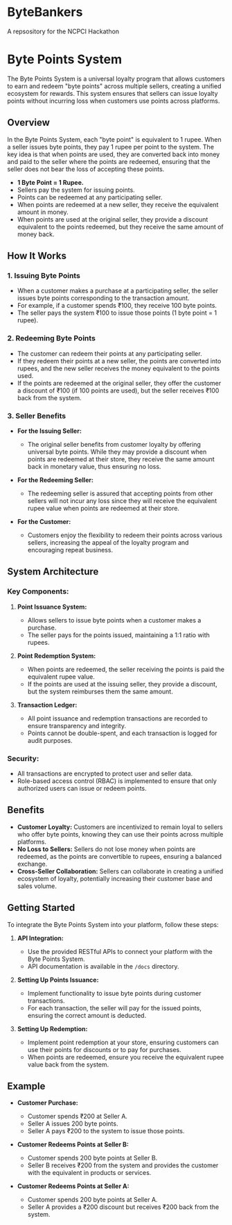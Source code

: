 # ByteBankers
A repsository for the NCPCI Hackathon
# Byte Points System

The Byte Points System is a universal loyalty program that allows customers to earn and redeem "byte points" across multiple sellers, creating a unified ecosystem for rewards. This system ensures that sellers can issue loyalty points without incurring loss when customers use points across platforms.

## Overview

In the Byte Points System, each "byte point" is equivalent to 1 rupee. When a seller issues byte points, they pay 1 rupee per point to the system. The key idea is that when points are used, they are converted back into money and paid to the seller where the points are redeemed, ensuring that the seller does not bear the loss of accepting these points.

- **1 Byte Point = 1 Rupee.**
- Sellers pay the system for issuing points.
- Points can be redeemed at any participating seller.
- When points are redeemed at a new seller, they receive the equivalent amount in money.
- When points are used at the original seller, they provide a discount equivalent to the points redeemed, but they receive the same amount of money back.

## How It Works

### 1. Issuing Byte Points
- When a customer makes a purchase at a participating seller, the seller issues byte points corresponding to the transaction amount.
- For example, if a customer spends ₹100, they receive 100 byte points.
- The seller pays the system ₹100 to issue those points (1 byte point = 1 rupee).

### 2. Redeeming Byte Points
- The customer can redeem their points at any participating seller. 
- If they redeem their points at a new seller, the points are converted into rupees, and the new seller receives the money equivalent to the points used.
- If the points are redeemed at the original seller, they offer the customer a discount of ₹100 (if 100 points are used), but the seller receives ₹100 back from the system.

### 3. Seller Benefits
- **For the Issuing Seller:**
  - The original seller benefits from customer loyalty by offering universal byte points. While they may provide a discount when points are redeemed at their store, they receive the same amount back in monetary value, thus ensuring no loss.
  
- **For the Redeeming Seller:**
  - The redeeming seller is assured that accepting points from other sellers will not incur any loss since they will receive the equivalent rupee value when points are redeemed at their store.

- **For the Customer:**
  - Customers enjoy the flexibility to redeem their points across various sellers, increasing the appeal of the loyalty program and encouraging repeat business.

## System Architecture

### Key Components:
1. **Point Issuance System:**
   - Allows sellers to issue byte points when a customer makes a purchase.
   - The seller pays for the points issued, maintaining a 1:1 ratio with rupees.

2. **Point Redemption System:**
   - When points are redeemed, the seller receiving the points is paid the equivalent rupee value.
   - If the points are used at the issuing seller, they provide a discount, but the system reimburses them the same amount.

3. **Transaction Ledger:**
   - All point issuance and redemption transactions are recorded to ensure transparency and integrity.
   - Points cannot be double-spent, and each transaction is logged for audit purposes.

### Security:
- All transactions are encrypted to protect user and seller data.
- Role-based access control (RBAC) is implemented to ensure that only authorized users can issue or redeem points.

## Benefits

- **Customer Loyalty:** Customers are incentivized to remain loyal to sellers who offer byte points, knowing they can use their points across multiple platforms.
- **No Loss to Sellers:** Sellers do not lose money when points are redeemed, as the points are convertible to rupees, ensuring a balanced exchange.
- **Cross-Seller Collaboration:** Sellers can collaborate in creating a unified ecosystem of loyalty, potentially increasing their customer base and sales volume.

## Getting Started

To integrate the Byte Points System into your platform, follow these steps:

1. **API Integration:**
   - Use the provided RESTful APIs to connect your platform with the Byte Points System.
   - API documentation is available in the `/docs` directory.

2. **Setting Up Points Issuance:**
   - Implement functionality to issue byte points during customer transactions.
   - For each transaction, the seller will pay for the issued points, ensuring the correct amount is deducted.

3. **Setting Up Redemption:**
   - Implement point redemption at your store, ensuring customers can use their points for discounts or to pay for purchases.
   - When points are redeemed, ensure you receive the equivalent rupee value back from the system.

## Example

- **Customer Purchase:**
  - Customer spends ₹200 at Seller A.
  - Seller A issues 200 byte points.
  - Seller A pays ₹200 to the system to issue those points.
  
- **Customer Redeems Points at Seller B:**
  - Customer spends 200 byte points at Seller B.
  - Seller B receives ₹200 from the system and provides the customer with the equivalent in products or services.

- **Customer Redeems Points at Seller A:**
  - Customer spends 200 byte points at Seller A.
  - Seller A provides a ₹200 discount but receives ₹200 back from the system.
